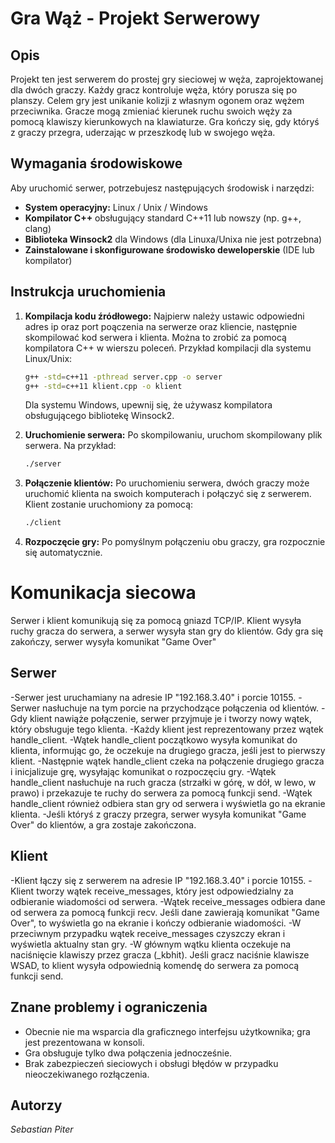 # Gra Wąż - Projekt Serwerowy

## Opis

Projekt ten jest serwerem do prostej gry sieciowej w węża, zaprojektowanej dla dwóch graczy. Każdy gracz kontroluje węża, który porusza się po planszy. Celem gry jest unikanie kolizji z własnym ogonem oraz wężem przeciwnika. Gracze mogą zmieniać kierunek ruchu swoich węży za pomocą klawiszy kierunkowych na klawiaturze. Gra kończy się, gdy któryś z graczy przegra, uderzając w przeszkodę lub w swojego węża.

## Wymagania środowiskowe

Aby uruchomić serwer, potrzebujesz następujących środowisk i narzędzi:
- **System operacyjny:** Linux / Unix / Windows
- **Kompilator C++** obsługujący standard C++11 lub nowszy (np. g++, clang)
- **Biblioteka Winsock2** dla Windows (dla Linuxa/Unixa nie jest potrzebna)
- **Zainstalowane i skonfigurowane środowisko deweloperskie** (IDE lub kompilator)

## Instrukcja uruchomienia

1. **Kompilacja kodu źródłowego:** Najpierw należy ustawic odpowiedni adres ip oraz port poączenia na serwerze oraz kliencie, następnie skompilować kod serwera i klienta. Można to zrobić za pomocą kompilatora C++ w wierszu poleceń. Przykład kompilacji dla systemu Linux/Unix:
    ```bash
    g++ -std=c++11 -pthread server.cpp -o server
    g++ -std=c++11 klient.cpp -o klient
    ```

    Dla systemu Windows, upewnij się, że używasz kompilatora obsługującego bibliotekę Winsock2.

2. **Uruchomienie serwera:** Po skompilowaniu, uruchom skompilowany plik serwera. Na przykład:
    ```bash
    ./server
    ```

3. **Połączenie klientów:** Po uruchomieniu serwera, dwóch graczy może uruchomić klienta na swoich komputerach i połączyć się z serwerem. Klient zostanie uruchomiony za pomocą:
    ```bash
    ./client
    ```

4. **Rozpoczęcie gry:** Po pomyślnym połączeniu obu graczy, gra rozpocznie się automatycznie.

# Komunikacja siecowa
Serwer i klient komunikują się za pomocą gniazd TCP/IP. 
Klient wysyła ruchy gracza do serwera, a serwer wysyła stan gry do klientów. 
Gdy gra się zakończy, serwer wysyła komunikat "Game Over"

## Serwer
-Serwer jest uruchamiany na adresie IP "192.168.3.40" i porcie 10155.
-Serwer nasłuchuje na tym porcie na przychodzące połączenia od klientów.
-Gdy klient nawiąże połączenie, serwer przyjmuje je i tworzy nowy wątek, który obsługuje tego klienta.
-Każdy klient jest reprezentowany przez wątek handle_client.
-Wątek handle_client początkowo wysyła komunikat do klienta, informując go, że oczekuje na drugiego gracza, jeśli jest to pierwszy klient.
-Następnie wątek handle_client czeka na połączenie drugiego gracza i inicjalizuje grę, wysyłając komunikat o rozpoczęciu gry.
-Wątek handle_client nasłuchuje na ruch gracza (strzałki w górę, w dół, w lewo, w prawo) i przekazuje te ruchy do serwera za pomocą funkcji send.
-Wątek handle_client również odbiera stan gry od serwera i wyświetla go na ekranie klienta.
-Jeśli któryś z graczy przegra, serwer wysyła komunikat "Game Over" do klientów, a gra zostaje zakończona.

## Klient
-Klient łączy się z serwerem na adresie IP "192.168.3.40" i porcie 10155.
-Klient tworzy wątek receive_messages, który jest odpowiedzialny za odbieranie wiadomości od serwera.
-Wątek receive_messages odbiera dane od serwera za pomocą funkcji recv. Jeśli dane zawierają komunikat "Game Over", to wyświetla go na ekranie i kończy odbieranie wiadomości.
-W przeciwnym przypadku wątek receive_messages czyszczy ekran i wyświetla aktualny stan gry.
-W głównym wątku klienta oczekuje na naciśnięcie klawiszy przez gracza (_kbhit). Jeśli gracz naciśnie klawisze WSAD, to klient wysyła odpowiednią komendę do serwera za pomocą funkcji send.

## Znane problemy i ograniczenia

- Obecnie nie ma wsparcia dla graficznego interfejsu użytkownika; gra jest prezentowana w konsoli.
- Gra obsługuje tylko dwa połączenia jednocześnie.
- Brak zabezpieczeń sieciowych i obsługi błędów w przypadku nieoczekiwanego rozłączenia.

## Autorzy

*Sebastian Piter*  

